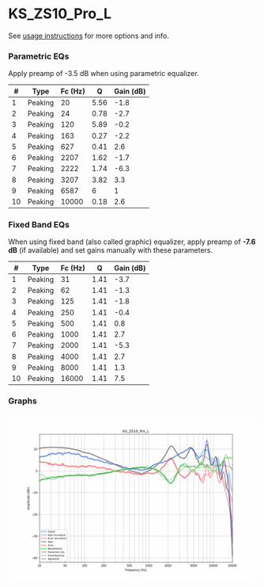 # KS_ZS10_Pro_L
See [usage instructions](https://github.com/jaakkopasanen/AutoEq#usage) for more options and info.

### Parametric EQs
Apply preamp of -3.5 dB when using parametric equalizer.

|   # | Type    |   Fc (Hz) |    Q |   Gain (dB) |
|-----|---------|-----------|------|-------------|
|   1 | Peaking |        20 | 5.56 |        -1.8 |
|   2 | Peaking |        24 | 0.78 |        -2.7 |
|   3 | Peaking |       120 | 5.89 |        -0.2 |
|   4 | Peaking |       163 | 0.27 |        -2.2 |
|   5 | Peaking |       627 | 0.41 |         2.6 |
|   6 | Peaking |      2207 | 1.62 |        -1.7 |
|   7 | Peaking |      2222 | 1.74 |        -6.3 |
|   8 | Peaking |      3207 | 3.82 |         3.3 |
|   9 | Peaking |      6587 | 6    |         1   |
|  10 | Peaking |     10000 | 0.18 |         2.6 |

### Fixed Band EQs
When using fixed band (also called graphic) equalizer, apply preamp of **-7.6 dB** (if available) and set gains manually with these parameters.

|   # | Type    |   Fc (Hz) |    Q |   Gain (dB) |
|-----|---------|-----------|------|-------------|
|   1 | Peaking |        31 | 1.41 |        -3.7 |
|   2 | Peaking |        62 | 1.41 |        -1.3 |
|   3 | Peaking |       125 | 1.41 |        -1.8 |
|   4 | Peaking |       250 | 1.41 |        -0.4 |
|   5 | Peaking |       500 | 1.41 |         0.8 |
|   6 | Peaking |      1000 | 1.41 |         2.7 |
|   7 | Peaking |      2000 | 1.41 |        -5.3 |
|   8 | Peaking |      4000 | 1.41 |         2.7 |
|   9 | Peaking |      8000 | 1.41 |         1.3 |
|  10 | Peaking |     16000 | 1.41 |         7.5 |

### Graphs
![](./KS_ZS10_Pro_L.png)

